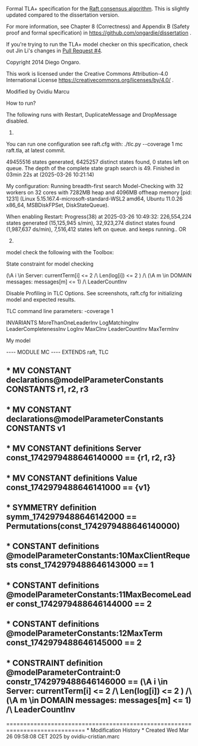 
Formal TLA+ specification for the [Raft consensus algorithm](https://raftconsensus.github.io). This is slightly updated compared to the dissertation version.

For more information, see Chapter 8 (Correctness) and Appendix B (Safety proof and formal specification) in https://github.com/ongardie/dissertation .

If you're trying to run the TLA+ model checker on this specification, check out Jin Li's changes in [Pull Request #4](https://github.com/ongardie/raft.tla/pull/4/).

Copyright 2014 Diego Ongaro.

This work is licensed under the Creative Commons Attribution-4.0 International License https://creativecommons.org/licenses/by/4.0/ .

Modified by Ovidiu Marcu

How to run?

The following runs with Restart, DuplicateMessage and DropMessage disabled.

1)
You can run one configuration see raft.cfg with: ./tlc.py --coverage 1 mc raft.tla, at latest commit.


49455516 states generated, 6425257 distinct states found, 0 states left on queue.
The depth of the complete state graph search is 49.
Finished in 03min 22s at (2025-03-26 10:21:14)

My configuration:
Running breadth-first search Model-Checking with 32 workers on 32 cores with 7282MB heap and 4096MB offheap memory [pid: 1231] (Linux 5.15.167.4-microsoft-standard-WSL2 amd64, Ubuntu 11.0.26 x86_64, MSBDiskFPSet, DiskStateQueue).

When enabling Restart:
Progress(38) at 2025-03-26 10:49:32: 226,554,224 states generated (15,125,945 s/min), 32,923,274 distinct states found (1,987,637 ds/min), 7,516,412 states left on queue. and keeps running..
OR 

2)
model check the following with the Toolbox:

State constraint for model checking

(\A i \in Server: currentTerm[i] <= 2 /\ Len(log[i]) <= 2 ) /\ (\A m \in DOMAIN messages: messages[m] <= 1) /\ LeaderCountInv

Disable Profiling in TLC Options. See screenshots, raft.cfg for initializing model and expected results.

TLC command line parameters: -coverage 1

INVARIANTS
    MoreThanOneLeaderInv
    LogMatchingInv
    LeaderCompletenessInv
    LogInv
    MaxCInv
    LeaderCountInv
    MaxTermInv

My model

---- MODULE MC ----
EXTENDS raft, TLC

\* MV CONSTANT declarations@modelParameterConstants
CONSTANTS
r1, r2, r3
----

\* MV CONSTANT declarations@modelParameterConstants
CONSTANTS
v1
----

\* MV CONSTANT definitions Server
const_1742979488646140000 == 
{r1, r2, r3}
----

\* MV CONSTANT definitions Value
const_1742979488646141000 == 
{v1}
----

\* SYMMETRY definition
symm_1742979488646142000 == 
Permutations(const_1742979488646140000)
----

\* CONSTANT definitions @modelParameterConstants:10MaxClientRequests
const_1742979488646143000 == 
1
----

\* CONSTANT definitions @modelParameterConstants:11MaxBecomeLeader
const_1742979488646144000 == 
2
----

\* CONSTANT definitions @modelParameterConstants:12MaxTerm
const_1742979488646145000 == 
2
----

\* CONSTRAINT definition @modelParameterContraint:0
constr_1742979488646146000 ==
(\A i \in Server: currentTerm[i] <= 2 /\ Len(log[i]) <= 2 ) /\ (\A m \in DOMAIN messages: messages[m] <= 1) /\ LeaderCountInv
----
=============================================================================
\* Modification History
\* Created Wed Mar 26 09:58:08 CET 2025 by ovidiu-cristian.marc
